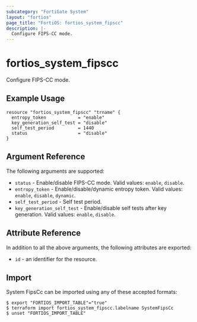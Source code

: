 ```yaml
---
subcategory: "FortiGate System"
layout: "fortios"
page_title: "FortiOS: fortios_system_fipscc"
description: |-
  Configure FIPS-CC mode.
---
```


# fortios_system_fipscc
Configure FIPS-CC mode.

## Example Usage

```hcl
resource "fortios_system_fipscc" "trname" {
  entropy_token            = "enable"
  key_generation_self_test = "disable"
  self_test_period         = 1440
  status                   = "disable"
}
```

## Argument Reference

The following arguments are supported:

* `status` - Enable/disable FIPS-CC mode. Valid values: `enable`, `disable`.
* `entropy_token` - Enable/disable/dynamic entropy token. Valid values: `enable`, `disable`, `dynamic`.
* `self_test_period` - Self test period.
* `key_generation_self_test` - Enable/disable self tests after key generation. Valid values: `enable`, `disable`.


## Attribute Reference

In addition to all the above arguments, the following attributes are exported:
* `id` - an identifier for the resource.

## Import

System FipsCc can be imported using any of these accepted formats:
```
$ export "FORTIOS_IMPORT_TABLE"="true"
$ terraform import fortios_system_fipscc.labelname SystemFipsCc
$ unset "FORTIOS_IMPORT_TABLE"
```
